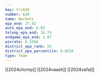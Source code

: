 ```yaml
---
key: frc620
number: 620
name: Warbots
epa_end: 27.63
auto_epa_end: 8.92
teleop_epa_end: 16.74
endgame_epa_end: 1.97
winrate: 0.5568
district_epa_rank: 15
district_epa_percentile: 0.8558
type: Team
---
```

[[2024chcmp]]
[[2024vaash]]
[[2024vafal]]
